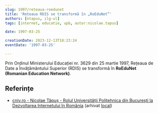 ```yaml
---
slug: 1997/reteaua-roedunet
title: 'Rețeaua RDIS se transformă în „RoEduNet”'
authors: [ntapus, ilg-ul]
tags: [internet, educatie, upb, autor:nicolae.tapus]

date: 1997-03-25

creationDate: 2023-12-13T18:23:24
eventDate: '1997-03-25'

---
```


Prin Ordinul Ministerului Educației nr. 3629 din 25 martie 1997,
Rețeaua de Date a Învățământului Superior (RDIS)
se transformă în **RoEduNet (Romanian Education Network)**.

<!-- truncate -->

## Referințe

- [cniv.ro - Nicolae Tăpuș - Rolul Universității Politehnica din București la Dezvoltarea Internetului în România](https://cniv.ro/documents/26/CNIV_Volum_Aniversar_2023_-_Versiune_Online_DPxioQg.pdf) (arhivat [local](https://cronica-it.github.io/arhiva/))

